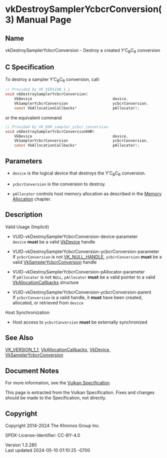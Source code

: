 # vkDestroySamplerYcbcrConversion(3) Manual Page

## Name

vkDestroySamplerYcbcrConversion - Destroy a created
Y′C<sub>B</sub>C<sub>R</sub> conversion



## <a href="#_c_specification" class="anchor"></a>C Specification

To destroy a sampler Y′C<sub>B</sub>C<sub>R</sub> conversion, call:

``` c
// Provided by VK_VERSION_1_1
void vkDestroySamplerYcbcrConversion(
    VkDevice                                    device,
    VkSamplerYcbcrConversion                    ycbcrConversion,
    const VkAllocationCallbacks*                pAllocator);
```

or the equivalent command

``` c
// Provided by VK_KHR_sampler_ycbcr_conversion
void vkDestroySamplerYcbcrConversionKHR(
    VkDevice                                    device,
    VkSamplerYcbcrConversion                    ycbcrConversion,
    const VkAllocationCallbacks*                pAllocator);
```

## <a href="#_parameters" class="anchor"></a>Parameters

- `device` is the logical device that destroys the
  Y′C<sub>B</sub>C<sub>R</sub> conversion.

- `ycbcrConversion` is the conversion to destroy.

- `pAllocator` controls host memory allocation as described in the <a
  href="https://registry.khronos.org/vulkan/specs/1.3-extensions/html/vkspec.html#memory-allocation"
  target="_blank" rel="noopener">Memory Allocation</a> chapter.

## <a href="#_description" class="anchor"></a>Description

Valid Usage (Implicit)

- <a href="#VUID-vkDestroySamplerYcbcrConversion-device-parameter"
  id="VUID-vkDestroySamplerYcbcrConversion-device-parameter"></a>
  VUID-vkDestroySamplerYcbcrConversion-device-parameter  
  `device` **must** be a valid [VkDevice](https://registry.khronos.org/vulkan/specs/1.3-extensions/man/html/VkDevice.html) handle

- <a
  href="#VUID-vkDestroySamplerYcbcrConversion-ycbcrConversion-parameter"
  id="VUID-vkDestroySamplerYcbcrConversion-ycbcrConversion-parameter"></a>
  VUID-vkDestroySamplerYcbcrConversion-ycbcrConversion-parameter  
  If `ycbcrConversion` is not [VK_NULL_HANDLE](https://registry.khronos.org/vulkan/specs/1.3-extensions/man/html/VK_NULL_HANDLE.html),
  `ycbcrConversion` **must** be a valid
  [VkSamplerYcbcrConversion](https://registry.khronos.org/vulkan/specs/1.3-extensions/man/html/VkSamplerYcbcrConversion.html) handle

- <a href="#VUID-vkDestroySamplerYcbcrConversion-pAllocator-parameter"
  id="VUID-vkDestroySamplerYcbcrConversion-pAllocator-parameter"></a>
  VUID-vkDestroySamplerYcbcrConversion-pAllocator-parameter  
  If `pAllocator` is not `NULL`, `pAllocator` **must** be a valid
  pointer to a valid [VkAllocationCallbacks](https://registry.khronos.org/vulkan/specs/1.3-extensions/man/html/VkAllocationCallbacks.html)
  structure

- <a href="#VUID-vkDestroySamplerYcbcrConversion-ycbcrConversion-parent"
  id="VUID-vkDestroySamplerYcbcrConversion-ycbcrConversion-parent"></a>
  VUID-vkDestroySamplerYcbcrConversion-ycbcrConversion-parent  
  If `ycbcrConversion` is a valid handle, it **must** have been created,
  allocated, or retrieved from `device`

Host Synchronization

- Host access to `ycbcrConversion` **must** be externally synchronized

## <a href="#_see_also" class="anchor"></a>See Also

[VK_VERSION_1_1](https://registry.khronos.org/vulkan/specs/1.3-extensions/man/html/VK_VERSION_1_1.html),
[VkAllocationCallbacks](https://registry.khronos.org/vulkan/specs/1.3-extensions/man/html/VkAllocationCallbacks.html),
[VkDevice](https://registry.khronos.org/vulkan/specs/1.3-extensions/man/html/VkDevice.html),
[VkSamplerYcbcrConversion](https://registry.khronos.org/vulkan/specs/1.3-extensions/man/html/VkSamplerYcbcrConversion.html)

## <a href="#_document_notes" class="anchor"></a>Document Notes

For more information, see the <a
href="https://registry.khronos.org/vulkan/specs/1.3-extensions/html/vkspec.html#vkDestroySamplerYcbcrConversion"
target="_blank" rel="noopener">Vulkan Specification</a>

This page is extracted from the Vulkan Specification. Fixes and changes
should be made to the Specification, not directly.

## <a href="#_copyright" class="anchor"></a>Copyright

Copyright 2014-2024 The Khronos Group Inc.

SPDX-License-Identifier: CC-BY-4.0

Version 1.3.285  
Last updated 2024-05-10 01:10:25 -0700
